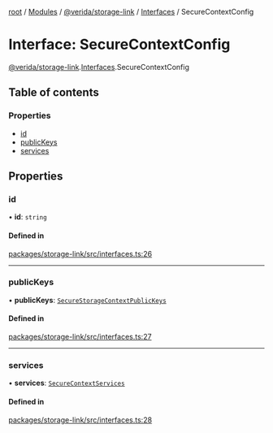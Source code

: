[root](../README.md) / [Modules](../modules.md) / [@verida/storage-link](../modules/verida_storage_link.md) / [Interfaces](../modules/verida_storage_link.Interfaces.md) / SecureContextConfig

# Interface: SecureContextConfig

[@verida/storage-link](../modules/verida_storage_link.md).[Interfaces](../modules/verida_storage_link.Interfaces.md).SecureContextConfig

## Table of contents

### Properties

- [id](verida_storage_link.Interfaces.SecureContextConfig.md#id)
- [publicKeys](verida_storage_link.Interfaces.SecureContextConfig.md#publickeys)
- [services](verida_storage_link.Interfaces.SecureContextConfig.md#services)

## Properties

### id

• **id**: `string`

#### Defined in

[packages/storage-link/src/interfaces.ts:26](https://github.com/verida/verida-js/blob/c03b336/packages/storage-link/src/interfaces.ts#L26)

___

### publicKeys

• **publicKeys**: [`SecureStorageContextPublicKeys`](verida_storage_link.Interfaces.SecureStorageContextPublicKeys.md)

#### Defined in

[packages/storage-link/src/interfaces.ts:27](https://github.com/verida/verida-js/blob/c03b336/packages/storage-link/src/interfaces.ts#L27)

___

### services

• **services**: [`SecureContextServices`](verida_storage_link.Interfaces.SecureContextServices.md)

#### Defined in

[packages/storage-link/src/interfaces.ts:28](https://github.com/verida/verida-js/blob/c03b336/packages/storage-link/src/interfaces.ts#L28)
